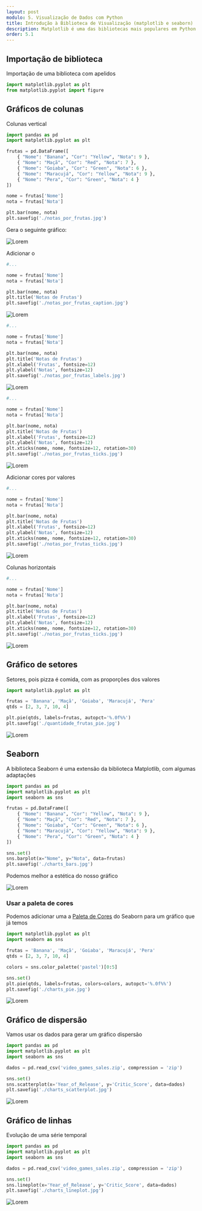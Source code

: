 ```yaml
---
layout: post
modulo: 5. Visualização de Dados com Python
title: Introdução à Biblioteca de Visualização (matplotlib e seaborn)
description: Matplotlib é uma das bibliotecas mais populares em Python para criação de gráficos e visualizações de dados. Ela fornece uma ampla variedade de recursos para criar gráficos estáticos, interativos e personalizáveis, o que a torna uma ferramenta essencial para qualquer pessoa que trabalhe com análise de dados, cientistas de dados, pesquisadores, engenheiros e profissionais de visualização de dados
order: 5.1
---
```


## Importação de biblioteca

Importação de uma biblioteca com apelidos

```python
import matplotlib.pyplot as plt
from matplotlib.pyplot import figure
```

## Gráficos de colunas

Colunas vertical

```python
import pandas as pd
import matplotlib.pyplot as plt

frutas = pd.DataFrame([
    { "Nome": "Banana", "Cor": "Yellow", "Nota": 9 },
    { "Nome": "Maçã", "Cor": "Red", "Nota": 7 },
    { "Nome": "Goiaba", "Cor": "Green", "Nota": 6 },
    { "Nome": "Maracujá", "Cor": "Yellow", "Nota": 9 },
    { "Nome": "Pera", "Cor": "Green", "Nota": 4 }
])

nome = frutas['Nome']
nota = frutas['Nota']

plt.bar(nome, nota)
plt.savefig('./notas_por_frutas.jpg')
```

Gera o seguinte gráfico:

![Lorem](/assets/figs/notas_por_frutas.jpg)

Adicionar o

```python
#...

nome = frutas['Nome']
nota = frutas['Nota']

plt.bar(nome, nota)
plt.title('Notas de Frutas')
plt.savefig('./notas_por_frutas_caption.jpg')
```

![Lorem](/assets/figs/notas_por_frutas_caption.jpg)

```python
#...

nome = frutas['Nome']
nota = frutas['Nota']

plt.bar(nome, nota)
plt.title('Notas de Frutas')
plt.xlabel('Frutas', fontsize=12)
plt.ylabel('Notas', fontsize=12)
plt.savefig('./notas_por_frutas_labels.jpg')
```

![Lorem](/assets/figs/notas_por_frutas_labels.jpg)

```python
#...

nome = frutas['Nome']
nota = frutas['Nota']

plt.bar(nome, nota)
plt.title('Notas de Frutas')
plt.xlabel('Frutas', fontsize=12)
plt.ylabel('Notas', fontsize=12)
plt.xticks(nome, nome, fontsize=12, rotation=30)
plt.savefig('./notas_por_frutas_ticks.jpg')
```

![Lorem](/assets/figs/notas_por_frutas_ticks.jpg)

Adicionar cores por valores

```python
#...

nome = frutas['Nome']
nota = frutas['Nota']

plt.bar(nome, nota)
plt.title('Notas de Frutas')
plt.xlabel('Frutas', fontsize=12)
plt.ylabel('Notas', fontsize=12)
plt.xticks(nome, nome, fontsize=12, rotation=30)
plt.savefig('./notas_por_frutas_ticks.jpg')
```

![Lorem](/assets/figs/notas_por_frutas_colors.jpg)

Colunas horizontais

```python
#...

nome = frutas['Nome']
nota = frutas['Nota']

plt.bar(nome, nota)
plt.title('Notas de Frutas')
plt.xlabel('Frutas', fontsize=12)
plt.ylabel('Notas', fontsize=12)
plt.xticks(nome, nome, fontsize=12, rotation=30)
plt.savefig('./notas_por_frutas_ticks.jpg')
```

![Lorem](/assets/figs/notas_por_frutas_horizontal.jpg)

## Gráfico de setores

Setores, pois pizza é comida, com as proporções dos valores

```python
import matplotlib.pyplot as plt

frutas = 'Banana', 'Maçã', 'Goiaba', 'Maracujá', 'Pera'
qtds = [2, 3, 7, 10, 4]

plt.pie(qtds, labels=frutas, autopct='%.0f%%')
plt.savefig('./quantidade_frutas_pie.jpg')
```

![Lorem](/assets/figs/quantidade_frutas_pie.jpg)

## Seaborn

A biblioteca Seaborn é uma extensão da biblioteca Matplotlib, com algumas adaptações

```python
import pandas as pd
import matplotlib.pyplot as plt
import seaborn as sns

frutas = pd.DataFrame([
    { "Nome": "Banana", "Cor": "Yellow", "Nota": 9 },
    { "Nome": "Maçã", "Cor": "Red", "Nota": 7 },
    { "Nome": "Goiaba", "Cor": "Green", "Nota": 6 },
    { "Nome": "Maracujá", "Cor": "Yellow", "Nota": 9 },
    { "Nome": "Pera", "Cor": "Green", "Nota": 4 }
])

sns.set()
sns.barplot(x="Nome", y="Nota", data=frutas)
plt.savefig('./charts_bars.jpg')
```

Podemos melhor a estética do nosso gráfico

![Lorem](/assets/figs/charts_bars.jpg)

### Usar a paleta de cores

Podemos adicionar uma a [Paleta de Cores](https://seaborn.pydata.org/tutorial/color_palettes.html) do Seaborn para um gráfico que já temos

```python
import matplotlib.pyplot as plt
import seaborn as sns

frutas = 'Banana', 'Maçã', 'Goiaba', 'Maracujá', 'Pera'
qtds = [2, 3, 7, 10, 4]

colors = sns.color_palette('pastel')[0:5]

sns.set()
plt.pie(qtds, labels=frutas, colors=colors, autopct='%.0f%%')
plt.savefig('./charts_pie.jpg')
```

![Lorem](/assets/figs/charts_pie.jpg)

## Gráfico de dispersão

Vamos usar os dados para gerar um gráfico dispersão

```python
import pandas as pd
import matplotlib.pyplot as plt
import seaborn as sns

dados = pd.read_csv('video_games_sales.zip', compression = 'zip')

sns.set()
sns.scatterplot(x='Year_of_Release', y='Critic_Score', data=dados)
plt.savefig('./charts_scatterplot.jpg')
```

![Lorem](/assets/figs/charts_scatterplot.jpg)

## Gráfico de linhas

Evolução de uma série temporal

```python
import pandas as pd
import matplotlib.pyplot as plt
import seaborn as sns

dados = pd.read_csv('video_games_sales.zip', compression = 'zip')

sns.set()
sns.lineplot(x='Year_of_Release', y='Critic_Score', data=dados)
plt.savefig('./charts_lineplot.jpg')
```

![Lorem](/assets/figs/charts_lineplot.jpg)

<!--

```python
import pandas as pd
import matplotlib.pyplot as plt
import seaborn as sns

dados = pd.read_csv('video_games_sales.zip', compression = 'zip')
notas = dados[['Name', 'Year_of_Release', 'Critic_Score', 'User_Score']]

notas = notas.dropna(axis=0)
notas = notas.query('User_Score != "tbd"')

notas['Critic_Score'] = notas['Critic_Score'] / 10
notas['User_Score'] = notas['User_Score'].astype(float)

sns.set()
sns.lineplot(x='Year_of_Release', y='Critic_Score', data=dados)
#sns.lineplot(x='Year_of_Release', y='User_Score', data=dados)
plt.savefig('./charts_lineplot_multi.jpg')
```

![Lorem](/assets/figs/charts_lineplot_multi.jpg)

-->